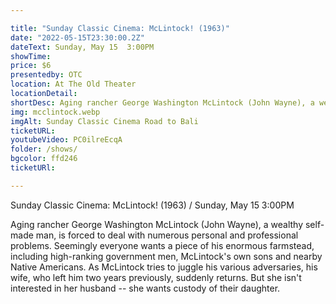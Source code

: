 ```yaml
---

title: "Sunday Classic Cinema: McLintock! (1963)"
date: "2022-05-15T23:30:00.2Z"
dateText: Sunday, May 15  3:00PM
showTime:
price: $6
presentedby: OTC
location: At The Old Theater
locationDetail: 
shortDesc: Aging rancher George Washington McLintock (John Wayne), a wealthy self-made man, is forced to deal with numerous personal and professional problems. Seemingly everyone wants a piece of his enormous farmstead...
img: mcclintock.webp
imgAlt: Sunday Classic Cinema Road to Bali 
ticketURL: 
youtubeVideo: PC0ilreEcqA
folder: /shows/
bgcolor: ffd246
ticketURl: 

---
```


Sunday Classic Cinema: McLintock! (1963) / Sunday, May 15  3:00PM

Aging rancher George Washington McLintock (John Wayne), a wealthy self-made man, is forced to deal with numerous personal and professional problems. Seemingly everyone wants a piece of his enormous farmstead, including high-ranking government men, McLintock's own sons and nearby Native Americans. As McLintock tries to juggle his various adversaries, his wife, who left him two years previously, suddenly returns. But she isn't interested in her husband -- she wants custody of their daughter.